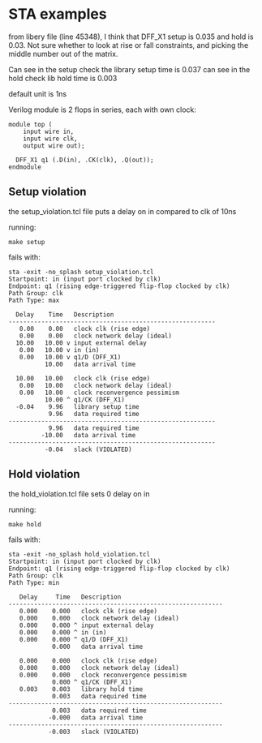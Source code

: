 # STA examples

from libery file (line 45348), I think that DFF_X1 setup is 0.035 and hold is 0.03.
Not sure whether to look at rise or fall constraints, and picking the middle number out of the matrix.

Can see in the setup check the library setup time is 0.037
can see in the hold check lib hold time is 0.003

default unit is 1ns

Verilog module is 2 flops in series, each with own clock:

    module top (
        input wire in,
        input wire clk,
        output wire out);

      DFF_X1 q1 (.D(in), .CK(clk), .Q(out));
    endmodule

## Setup violation

the setup_violation.tcl file puts a delay on in compared to clk of 10ns 

running:

    make setup

fails with:

    sta -exit -no_splash setup_violation.tcl
    Startpoint: in (input port clocked by clk)
    Endpoint: q1 (rising edge-triggered flip-flop clocked by clk)
    Path Group: clk
    Path Type: max

      Delay    Time   Description
    ---------------------------------------------------------
       0.00    0.00   clock clk (rise edge)
       0.00    0.00   clock network delay (ideal)
      10.00   10.00 v input external delay
       0.00   10.00 v in (in)
       0.00   10.00 v q1/D (DFF_X1)
              10.00   data arrival time

      10.00   10.00   clock clk (rise edge)
       0.00   10.00   clock network delay (ideal)
       0.00   10.00   clock reconvergence pessimism
              10.00 ^ q1/CK (DFF_X1)
      -0.04    9.96   library setup time
               9.96   data required time
    ---------------------------------------------------------
               9.96   data required time
             -10.00   data arrival time
    ---------------------------------------------------------
              -0.04   slack (VIOLATED)

## Hold violation

the hold_violation.tcl file sets 0 delay on in

running:

    make hold

fails with:

    sta -exit -no_splash hold_violation.tcl
    Startpoint: in (input port clocked by clk)
    Endpoint: q1 (rising edge-triggered flip-flop clocked by clk)
    Path Group: clk
    Path Type: min

       Delay     Time   Description
    -----------------------------------------------------------
       0.000    0.000   clock clk (rise edge)
       0.000    0.000   clock network delay (ideal)
       0.000    0.000 ^ input external delay
       0.000    0.000 ^ in (in)
       0.000    0.000 ^ q1/D (DFF_X1)
                0.000   data arrival time

       0.000    0.000   clock clk (rise edge)
       0.000    0.000   clock network delay (ideal)
       0.000    0.000   clock reconvergence pessimism
                0.000 ^ q1/CK (DFF_X1)
       0.003    0.003   library hold time
                0.003   data required time
    -----------------------------------------------------------
                0.003   data required time
               -0.000   data arrival time
    -----------------------------------------------------------
               -0.003   slack (VIOLATED)


